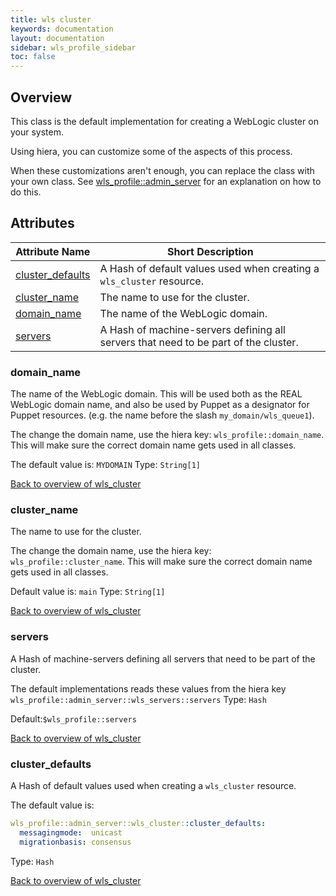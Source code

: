 ```yaml
---
title: wls cluster
keywords: documentation
layout: documentation
sidebar: wls_profile_sidebar
toc: false
---
```

## Overview

This class is the default implementation for creating a WebLogic cluster on your system. 

Using hiera, you can customize some of the aspects of this process.

When these customizations aren't enough, you can replace the class with your own class. See [wls_profile::admin_server](./admin_server.html) for an explanation on how to do this.



## Attributes



Attribute Name                                    | Short Description                                                                   |
------------------------------------------------- | ----------------------------------------------------------------------------------- |
[cluster_defaults](#wls_cluster_cluster_defaults) | A Hash of default values used when creating a `wls_cluster` resource.               |
[cluster_name](#wls_cluster_cluster_name)         | The name to use for the cluster.                                                    |
[domain_name](#wls_cluster_domain_name)           | The name of the WebLogic domain.                                                    |
[servers](#wls_cluster_servers)                   | A Hash of machine-servers defining all servers that need to be part of the cluster. |




### domain_name<a name='wls_cluster_domain_name'>

The name of the WebLogic domain. This will be used both as the REAL WebLogic domain name, and also be used by Puppet as a designator for Puppet resources. (e.g. the name before the slash `my_domain/wls_queue1`).

The change the domain name, use the hiera key: `wls_profile::domain_name`. This will make sure the correct domain name gets used in all classes.

The default value is: `MYDOMAIN`
Type: `String[1]`


[Back to overview of wls_cluster](#attributes)

### cluster_name<a name='wls_cluster_cluster_name'>

The name to use for the cluster.

The change the domain name, use the hiera key: `wls_profile::cluster_name`. This will make sure the correct domain name gets used in all classes.


Default value is: `main`
Type: `String[1]`


[Back to overview of wls_cluster](#attributes)

### servers<a name='wls_cluster_servers'>

A Hash of machine-servers defining all servers that need to be part of the cluster.

The default implementations reads these values from the hiera key `wls_profile::admin_server::wls_servers::servers`
Type: `Hash`

Default:`$wls_profile::servers`

[Back to overview of wls_cluster](#attributes)

### cluster_defaults<a name='wls_cluster_cluster_defaults'>

A Hash of default values used when creating a `wls_cluster` resource.

The default value is:
```yaml
wls_profile::admin_server::wls_cluster::cluster_defaults:
  messagingmode:  unicast
  migrationbasis: consensus
```
Type: `Hash`


[Back to overview of wls_cluster](#attributes)
